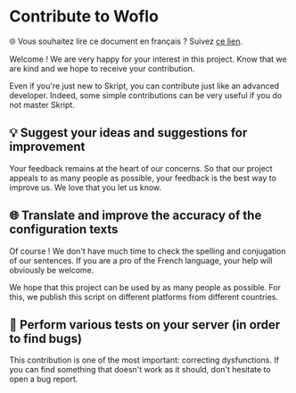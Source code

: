 # Contribute to Woflo

🌐 Vous souhaitez lire ce document en français ? Suivez [ce lien](https://github.com/Romitou/Wolfo/blob/master/CONTRIBUTING.md).

Welcome ! We are very happy for your interest in this project.
Know that we are kind and we hope to receive your contribution.

Even if you're just new to Skript, you can contribute just like an advanced developer.
Indeed, some simple contributions can be very useful if you do not master Skript.

## 💡 Suggest your ideas and suggestions for improvement

Your feedback remains at the heart of our concerns. So that our project appeals to as many people as possible,
your feedback is the best way to improve us. We love that you let us know.

## 🌐 Translate and improve the accuracy of the configuration texts

Of course ! We don't have much time to check the spelling and conjugation of our sentences.
If you are a pro of the French language, your help will obviously be welcome.

We hope that this project can be used by as many people as possible.
For this, we publish this script on different platforms from different countries.

## 🐛 Perform various tests on your server (in order to find bugs)

This contribution is one of the most important: correcting dysfunctions.
If you can find something that doesn't work as it should, don't hesitate to open a bug report.
